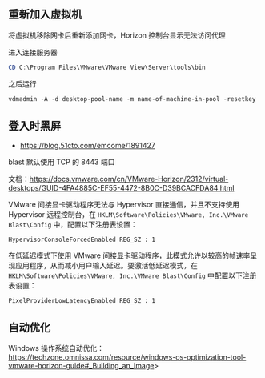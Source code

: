 ## 重新加入虚拟机

将虚拟机移除网卡后重新添加网卡，Horizon 控制台显示无法访问代理

进入连接服务器

```powershell
CD C:\Program Files\VMware\VMware View\Server\tools\bin
```

之后运行

```powershell
vdmadmin -A -d desktop-pool-name -m name-of-machine-in-pool -resetkey
```

## 登入时黑屏

- <https://blog.51cto.com/emcome/1891427>

blast 默认使用 TCP 的 8443 端口

文档：<https://docs.vmware.com/cn/VMware-Horizon/2312/virtual-desktops/GUID-4FA4885C-EF55-4472-8B0C-D39BCACFDA84.html>

VMware 间接显卡驱动程序无法与 Hypervisor 直接通信，并且不支持使用 Hypervisor 远程控制台，在 `HKLM\Software\Policies\VMware, Inc.\VMware Blast\Config` 中，配置以下注册表设置：

```
HypervisorConsoleForcedEnabled REG_SZ : 1
```

在低延迟模式下使用 VMware 间接显卡驱动程序，此模式允许以较高的帧速率呈现应用程序，从而减小用户输入延迟。要激活低延迟模式，在 `HKLM\Software\Policies\VMware, Inc.\VMware Blast\Config` 中配置以下注册表设置：

```
PixelProviderLowLatencyEnabled REG_SZ : 1
```

## 自动优化

Windows 操作系统自动优化：<https://techzone.omnissa.com/resource/windows-os-optimization-tool-vmware-horizon-guide#_Building_an_Image>>
